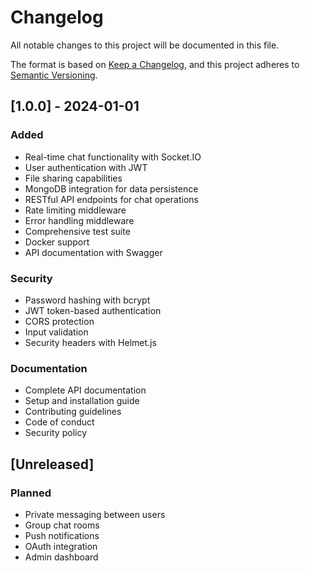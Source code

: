 # Changelog

All notable changes to this project will be documented in this file.

The format is based on [Keep a Changelog](https://keepachangelog.com/en/1.0.0/),
and this project adheres to [Semantic Versioning](https://semver.org/spec/v2.0.0.html).

## [1.0.0] - 2024-01-01

### Added
- Real-time chat functionality with Socket.IO
- User authentication with JWT
- File sharing capabilities
- MongoDB integration for data persistence
- RESTful API endpoints for chat operations
- Rate limiting middleware
- Error handling middleware
- Comprehensive test suite
- Docker support
- API documentation with Swagger

### Security
- Password hashing with bcrypt
- JWT token-based authentication
- CORS protection
- Input validation
- Security headers with Helmet.js

### Documentation
- Complete API documentation
- Setup and installation guide
- Contributing guidelines
- Code of conduct
- Security policy

## [Unreleased]

### Planned
- Private messaging between users
- Group chat rooms
- Push notifications
- OAuth integration
- Admin dashboard